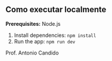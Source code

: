 ## Como executar localmente

**Prerequisites:**  Node.js


1. Install dependencies:
   `npm install`
2. Run the app:
   `npm run dev`

Prof. Antonio Candido
